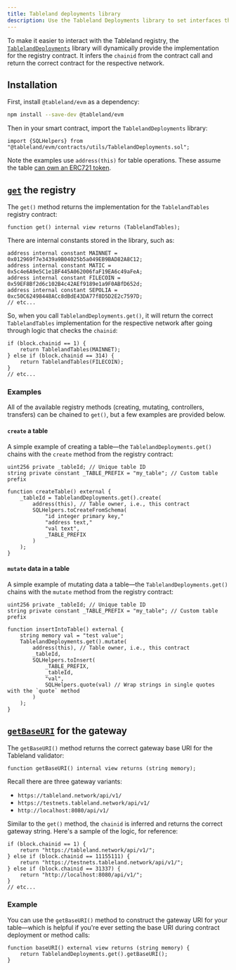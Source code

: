 ```yaml
---
title: Tableland deployments library
description: Use the Tableland Deployments library to set interfaces the Tableland registry contract.
---
```


To make it easier to interact with the Tableland registry, the [`TablelandDeployments`](https://github.com/tablelandnetwork/evm-tableland/blob/main/contracts/utils/TablelandDeployments.sol) library will dynamically provide the implementation for the registry contract. It infers the `chainid` from the contract call and return the correct contract for the respective network.

## Installation

First, install `@tableland/evm` as a dependency:

```bash npm2yarn
npm install --save-dev @tableland/evm
```

Then in your smart contract, import the `TablelandDeployments` library:

```solidity
import {SQLHelpers} from "@tableland/evm/contracts/utils/TablelandDeployments.sol";
```

Note the examples use `address(this)` for table operations. These assume the table [can own an ERC721 token](/smart-contracts/contract-owned-tables).

## [`get`](https://github.com/tablelandnetwork/evm-tableland/blob/e0a6802cf3c55d6df54dbe6260079b613c88b184/contracts/utils/TablelandDeployments.sol#L65) the registry

The `get()` method returns the implementation for the `TablelandTables` registry contract:

```solidity
function get() internal view returns (TablelandTables);
```

There are internal constants stored in the library, such as:

```solidity
address internal constant MAINNET = 0x012969f7e3439a9B04025b5a049EB9BAD82A8C12;
address internal constant MATIC = 0x5c4e6A9e5C1e1BF445A062006faF19EA6c49aFeA;
address internal constant FILECOIN = 0x59EF8Bf2d6c102B4c42AEf9189e1a9F0ABfD652d;
address internal constant SEPOLIA = 0xc50C62498448ACc8dBdE43DA77f8D5D2E2c7597D;
// etc...
```

So, when you call `TablelandDeployments.get()`, it will return the correct `TablelandTables` implementation for the respective network after going through logic that checks the `chainid`:

```solidity
if (block.chainid == 1) {
    return TablelandTables(MAINNET);
} else if (block.chainid == 314) {
    return TablelandTables(FILECOIN);
}
// etc...
```

### Examples

All of the available registry methods (creating, mutating, controllers, transfers) can be chained to `get()`, but a few examples are provided below.

#### `create` a table

A simple example of creating a table—the `TablelandDeployments.get()` chains with the `create` method from the registry contract:

```solidity
uint256 private _tableId; // Unique table ID
string private constant _TABLE_PREFIX = "my_table"; // Custom table prefix

function createTable() external {
    _tableId = TablelandDeployments.get().create(
        address(this), // Table owner, i.e., this contract
        SQLHelpers.toCreateFromSchema(
            "id integer primary key,"
            "address text,"
            "val text",
            _TABLE_PREFIX
        )
    );
}
```

#### `mutate` data in a table

A simple example of mutating data a table—the `TablelandDeployments.get()` chains with the `mutate` method from the registry contract:

```solidity
uint256 private _tableId; // Unique table ID
string private constant _TABLE_PREFIX = "my_table"; // Custom table prefix

function insertIntoTable() external {
    string memory val = "test value";
    TablelandDeployments.get().mutate(
        address(this), // Table owner, i.e., this contract
        _tableId,
        SQLHelpers.toInsert(
            _TABLE_PREFIX,
            _tableId,
            "val",
            SQLHelpers.quote(val) // Wrap strings in single quotes with the `quote` method
        )
    );
}
```

## [`getBaseURI`](https://github.com/tablelandnetwork/evm-tableland/blob/e0a6802cf3c55d6df54dbe6260079b613c88b184/contracts/utils/TablelandDeployments.sol#L104) for the gateway

The `getBaseURI()` method returns the correct gateway base URI for the Tableland validator:

```solidity
function getBaseURI() internal view returns (string memory);
```

Recall there are three gateway variants:

- `https://tableland.network/api/v1/`
- `https://testnets.tableland.network/api/v1/`
- `http://localhost:8080/api/v1/`

Similar to the `get()` method, the `chainid` is inferred and returns the correct gateway string. Here's a sample of the logic, for reference:

```solidity
if (block.chainid == 1) {
    return "https://tableland.network/api/v1/";
} else if (block.chainid == 11155111) {
    return "https://testnets.tableland.network/api/v1/";
} else if (block.chainid == 31337) {
    return "http://localhost:8080/api/v1/";
}
// etc...
```

### Example

You can use the `getBaseURI()` method to construct the gateway URI for your table—which is helpful if you're ever setting the base URI during contract deployment or method calls:

```solidity
function baseURI() external view returns (string memory) {
    return TablelandDeployments.get().getBaseURI();
}
```
